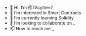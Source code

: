 - 👋 Hi, I’m @7Scyther7
- 👀 I’m interested in Smart Contracts
- 🌱 I’m currently learning Solidity
- 💞️ I’m looking to collaborate on _
- 📫 How to reach me _

<!---
mahadev07/mahadev07 is a ✨ special ✨ repository because its `README.md` (this file) appears on your GitHub profile.
You can click the Preview link to take a look at your changes.
--->
